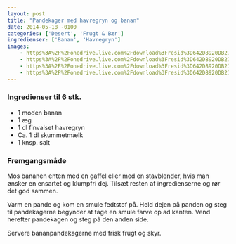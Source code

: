```yaml
---
layout: post
title: "Pandekager med havregryn og banan"
date: 2014-05-18 -0100
categories: ['Desert', 'Frugt & Bær']
ingredienser: ['Banan', 'Havregryn']
images:
    - https%3A%2F%2Fonedrive.live.com%2Fdownload%3Fresid%3D642D8920DB2784EE!167774
    - https%3A%2F%2Fonedrive.live.com%2Fdownload%3Fresid%3D642D8920DB2784EE!167775
    - https%3A%2F%2Fonedrive.live.com%2Fdownload%3Fresid%3D642D8920DB2784EE!167776
    - https%3A%2F%2Fonedrive.live.com%2Fdownload%3Fresid%3D642D8920DB2784EE!167777
---
```

### Ingredienser til 6 stk.
-   1 moden banan
-   1 æg
-   1 dl finvalset havregryn
-   Ca. 1 dl skummetmælk
-   1 knsp. salt

### Fremgangsmåde
Mos bananen enten med en gaffel eller med en stavblender, hvis man ønsker en ensartet og klumpfri dej. Tilsæt resten af ingredienserne og rør det god sammen.

Varm en pande og kom en smule fedtstof på. Held dejen på panden og steg til pandekagerne begynder at tage en smule farve op ad kanten. Vend herefter pandekagen og steg på den anden side.

Servere bananpandekagerne med frisk frugt og skyr.
